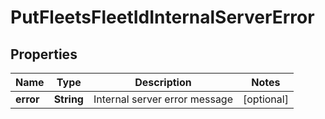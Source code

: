 
# PutFleetsFleetIdInternalServerError

## Properties
Name | Type | Description | Notes
------------ | ------------- | ------------- | -------------
**error** | **String** | Internal server error message |  [optional]



